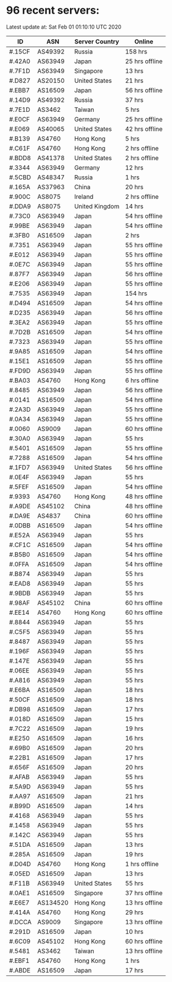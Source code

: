 # 96 recent servers:

Latest update at: Sat Feb 01 01:10:10 UTC 2020

| ID | ASN | Server Country | Online |
| -- | --- | -------------- | ------ |
| #.15CF | AS49392 | Russia | 158 hrs |
| #.42A0 | AS63949 | Japan | 25 hrs offline |
| #.7F1D | AS63949 | Singapore | 13 hrs |
| #.D827 | AS20150 | United States | 21 hrs |
| #.EBB7 | AS16509 | Japan | 56 hrs offline |
| #.14D9 | AS49392 | Russia | 37 hrs |
| #.7E1D | AS3462 | Taiwan | 5 hrs |
| #.E0CF | AS63949 | Germany | 25 hrs offline |
| #.E069 | AS40065 | United States | 42 hrs offline |
| #.B139 | AS4760 | Hong Kong | 5 hrs |
| #.C61F | AS4760 | Hong Kong | 2 hrs offline |
| #.BDD8 | AS41378 | United States | 2 hrs offline |
| #.3344 | AS63949 | Germany | 12 hrs |
| #.5CBD | AS48347 | Russia | 1 hrs |
| #.165A | AS37963 | China | 20 hrs |
| #.900C | AS8075 | Ireland | 2 hrs offline |
| #.DDA9 | AS8075 | United Kingdom | 14 hrs |
| #.73C0 | AS63949 | Japan | 54 hrs offline |
| #.99BE | AS63949 | Japan | 54 hrs offline |
| #.3FB0 | AS16509 | Japan | 2 hrs |
| #.7351 | AS63949 | Japan | 55 hrs offline |
| #.E012 | AS63949 | Japan | 55 hrs offline |
| #.0E7C | AS63949 | Japan | 55 hrs offline |
| #.87F7 | AS63949 | Japan | 56 hrs offline |
| #.E206 | AS63949 | Japan | 55 hrs offline |
| #.7535 | AS63949 | Japan | 154 hrs |
| #.D494 | AS16509 | Japan | 54 hrs offline |
| #.D235 | AS63949 | Japan | 56 hrs offline |
| #.3EA2 | AS63949 | Japan | 55 hrs offline |
| #.7D2B | AS16509 | Japan | 54 hrs offline |
| #.7323 | AS63949 | Japan | 55 hrs offline |
| #.9A85 | AS16509 | Japan | 54 hrs offline |
| #.15E1 | AS16509 | Japan | 55 hrs offline |
| #.FD9D | AS63949 | Japan | 55 hrs offline |
| #.BA03 | AS4760 | Hong Kong | 6 hrs offline |
| #.8485 | AS63949 | Japan | 56 hrs offline |
| #.0141 | AS16509 | Japan | 54 hrs offline |
| #.2A3D | AS63949 | Japan | 55 hrs offline |
| #.0A34 | AS63949 | Japan | 55 hrs offline |
| #.0060 | AS9009 | Japan | 60 hrs offline |
| #.30A0 | AS63949 | Japan | 55 hrs |
| #.5401 | AS16509 | Japan | 55 hrs offline |
| #.7288 | AS16509 | Japan | 54 hrs offline |
| #.1FD7 | AS63949 | United States | 56 hrs offline |
| #.0E4F | AS63949 | Japan | 55 hrs |
| #.5FEF | AS16509 | Japan | 54 hrs offline |
| #.9393 | AS4760 | Hong Kong | 48 hrs offline |
| #.A9DE | AS45102 | China | 48 hrs offline |
| #.DA9E | AS4837 | China | 60 hrs offline |
| #.0DBB | AS16509 | Japan | 54 hrs offline |
| #.E52A | AS63949 | Japan | 55 hrs |
| #.CF1C | AS16509 | Japan | 54 hrs offline |
| #.B5B0 | AS16509 | Japan | 54 hrs offline |
| #.0FFA | AS16509 | Japan | 54 hrs offline |
| #.B874 | AS63949 | Japan | 55 hrs |
| #.EAD8 | AS63949 | Japan | 55 hrs |
| #.9BDB | AS63949 | Japan | 55 hrs |
| #.98AF | AS45102 | China | 60 hrs offline |
| #.EE14 | AS4760 | Hong Kong | 60 hrs offline |
| #.8844 | AS63949 | Japan | 55 hrs |
| #.C5F5 | AS63949 | Japan | 55 hrs |
| #.8487 | AS63949 | Japan | 55 hrs |
| #.196F | AS63949 | Japan | 55 hrs |
| #.147E | AS63949 | Japan | 55 hrs |
| #.06EE | AS63949 | Japan | 55 hrs |
| #.A816 | AS63949 | Japan | 55 hrs |
| #.E6BA | AS16509 | Japan | 18 hrs |
| #.50CF | AS16509 | Japan | 18 hrs |
| #.DB98 | AS16509 | Japan | 17 hrs |
| #.018D | AS16509 | Japan | 15 hrs |
| #.7C22 | AS16509 | Japan | 19 hrs |
| #.E250 | AS16509 | Japan | 16 hrs |
| #.69B0 | AS16509 | Japan | 20 hrs |
| #.22B1 | AS16509 | Japan | 17 hrs |
| #.656F | AS16509 | Japan | 20 hrs |
| #.AFAB | AS63949 | Japan | 55 hrs |
| #.5A9D | AS63949 | Japan | 55 hrs |
| #.AA97 | AS16509 | Japan | 21 hrs |
| #.B99D | AS16509 | Japan | 14 hrs |
| #.4168 | AS63949 | Japan | 55 hrs |
| #.1458 | AS63949 | Japan | 55 hrs |
| #.142C | AS63949 | Japan | 55 hrs |
| #.51DA | AS16509 | Japan | 13 hrs |
| #.285A | AS16509 | Japan | 19 hrs |
| #.D04D | AS4760 | Hong Kong | 1 hrs offline |
| #.05ED | AS16509 | Japan | 13 hrs |
| #.F11B | AS63949 | United States | 55 hrs |
| #.0AE1 | AS16509 | Singapore | 37 hrs offline |
| #.E6E7 | AS134520 | Hong Kong | 13 hrs offline |
| #.414A | AS4760 | Hong Kong | 29 hrs |
| #.DCCA | AS9009 | Singapore | 13 hrs offline |
| #.291D | AS16509 | Japan | 10 hrs |
| #.6C09 | AS45102 | Hong Kong | 60 hrs offline |
| #.5481 | AS3462 | Taiwan | 13 hrs offline |
| #.EBF1 | AS4760 | Hong Kong | 1 hrs |
| #.ABDE | AS16509 | Japan | 17 hrs |

